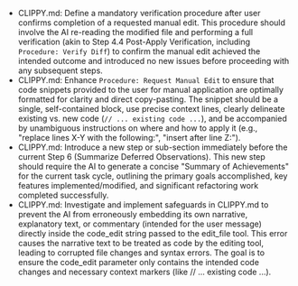 - CLIPPY.md: Define a mandatory verification procedure after user confirms completion of a requested manual edit. This procedure should involve the AI re-reading the modified file and performing a full verification (akin to Step 4.4 Post-Apply Verification, including `Procedure: Verify Diff`) to confirm the manual edit achieved the intended outcome and introduced no new issues before proceeding with any subsequent steps.
- CLIPPY.md: Enhance `Procedure: Request Manual Edit` to ensure that code snippets provided to the user for manual application are optimally formatted for clarity and direct copy-pasting. The snippet should be a single, self-contained block, use precise context lines, clearly delineate existing vs. new code (`// ... existing code ...`), and be accompanied by unambiguous instructions on where and how to apply it (e.g., "replace lines X-Y with the following:", "insert after line Z:").
- CLIPPY.md: Introduce a new step or sub-section immediately before the current Step 6 (Summarize Deferred Observations). This new step should require the AI to generate a concise "Summary of Achievements" for the current task cycle, outlining the primary goals accomplished, key features implemented/modified, and significant refactoring work completed successfully.
- CLIPPY.md: Investigate and implement safeguards in CLIPPY.md to prevent the AI from erroneously embedding its own narrative, explanatory text, or commentary (intended for the user message) directly inside the code_edit string passed to the edit_file tool. This error causes the narrative text to be treated as code by the editing tool, leading to corrupted file changes and syntax errors. The goal is to ensure the code_edit parameter only contains the intended code changes and necessary context markers (like // ... existing code ...).
